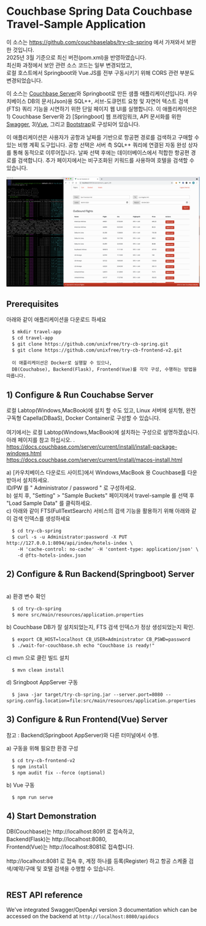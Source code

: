# Couchbase Spring Data Couchbase Travel-Sample Application

이 소스는 https://github.com/couchbaselabs/try-cb-spring 에서 가져와서 보완한 것입니다. </br>
2025년 3월 기준으로 최신 버전(pom.xml)을 반영하였습니다. </br>
최신화 과정에서 보안 관련 소스 코드는 일부 변경되었고, </br>
로컬 호스트에서 Springboot와 Vue.JS를 전부 구동시키기 위해 CORS 관련 부분도 변경되었습니다.</br>

이 소스는 [Couchbase Server]와 Springboot로 만든 샘플 애플리케이션입니다.
카우치베이스 DB의 문서(Json)용 SQL++, 서브-도큐먼트 요청 및 자연어 텍스트 검색(FTS) 쿼리 기능을 시연하기 위한 단일 페이지 웹 UI를 실행합니다. 
이 애플리케이션은 1) Couchbase Server와 2) [Springboot] 웹 프레임워크, API 문서화를 위한 [Swagger], 3)[Vue], 그리고 [Bootstrap]로 구성되어 있습니다.

이 애플리케이션은 사용자가 공항과 날짜를 기반으로 항공편 경로를 검색하고 구매할 수 있는 비행 계획 도구입니다. 공항 선택은 서버 측 SQL++ 쿼리에 연결된 자동 완성 상자를 통해 동적으로 이루어집니다. 
날짜 선택 후에는 데이터베이스에서 적합한 항공편 경로를 검색합니다. 추가 페이지에서는 비구조화된 키워드를 사용하여 호텔을 검색할 수 있습니다.

![Application](app.png)


## Prerequisites

   아래와 같이 애플리케이션을 다운로드 하세요
   
      $ mkdir travel-app
      $ cd travel-app
      $ git clone https://github.com/unixfree/try-cb-spring.git
      $ git clone https://github.com/unixfree/try-cb-frontend-v2.git

      이 애플리케이션은 Docker로 실행할 수 있으나, 
      DB(Couchabse), Backend(Flask), Frontend(Vue)를 각각 구성, 수행하는 방법을 따릅니다.

## 1) Configure & Run Couchabse Server

   로컬 Labtop(Windows,MacBook)에 설치 할 수도 있고, Linux 서버에 설치형, 완전 구독형 Capella(DBaaS), Docker Container로 구성할 수 있습니다. <br>
<br>
   여기에서는 로컬 Labtop(Windows,MacBook)에 설치하는 구성으로 설명하겠습니다.<br>
   아래 페이지를 참고 하십시오. .<br>
   https://docs.couchbase.com/server/current/install/install-package-windows.html  <br>
   https://docs.couchbase.com/server/current/install/macos-install.html  <br>
   
   a) [카우치베이스 다운로드 사이트]에서 Windows,MacBook 용 Couchbase를 다운 받아서 설치하세요.<br>
      ID/PW 를 " Administrator / password " 로 구성하세요.<br>
   b) 설치 후, "Setting" > "Sample Buckets" 페이지에서 travel-sample 를 선택 후 "Load Sample Data" 를 클릭하세요.<br>
   c) 아래와 같이 FTS(FullTextSearch) 서비스의 검색 기능을 활용하기 위해 아래와 같이 검색 인덱스를 생성하세요<br>
   
      $ cd try-cb-spring
      $ curl -s -u Administrator:password -X PUT http://127.0.0.1:8094/api/index/hotels-index \
        -H 'cache-control: no-cache' -H 'content-type: application/json' \
        -d @fts-hotels-index.json
        
## 2) Configure & Run Backend(Springboot) Server
<br>
   a) 환경 변수 확인 <br>
   
      $ cd try-cb-spring
      $ more src/main/resources/application.properties

   b) Couchbase DB가 잘 설치되었는지, FTS 검색 인덱스가 정상 생성되었는지 확인.
   
      $ export CB_HOST=localhost CB_USER=Administrator CB_PSWD=password
      $ ./wait-for-couchbase.sh echo "Couchbase is ready!"
      
   c) mvn 으로 클린 빌드 설치 <br>
   
      $ mvn clean install
      
   d) Sringboot AppServer 구동<br>
   
      $ java -jar target/try-cb-spring.jar --server.port=8080 --spring.config.location=file:src/main/resources/application.properties

## 3) Configure & Run Frontend(Vue) Server

   참고 : Backend(Springboot AppServer)와 다른 터미널에서 수행.<br>
   
   a) 구동을 위해 필요한 환경 구성<br>
   
      $ cd try-cb-frontend-v2
      $ npm install
      $ npm audit fix --force (optional)
      
   b) Vue 구동<br>
   
      $ npm run serve

## 4) Start Demonstration

   DB(Couchbase)는 http://localhost:8091 로 접속하고, <br>
   Backend(Flask)는 http://localhost:8080, <br>
   Frontend(Vue)는 http://localhost:8081로 접속합니다.<br>
<br>
   http://localhost:8081 로 접속 후, 계정 하나를 등록(Register) 하고 항공 스케줄 검색/예약/구매 및 호텔 검색을 수행할 수 있습니다.<br>
<br>

## REST API reference

We've integrated Swagger/OpenApi version 3 documentation which can be accessed on the backend at `http://localhost:8080/apidocs`

[Couchbase Server]: https://www.couchbase.com/
[Java SDK]: https://docs.couchbase.com/java-sdk/current/hello-world/overview.html
[Spring Boot]: https://spring.io/projects/spring-boot
[Java]: https://www.java.com/en/
[Swagger]: https://swagger.io/resources/open-api/
[Vue]: https://vuejs.org/
[Bootstrap]: https://getbootstrap.com/

